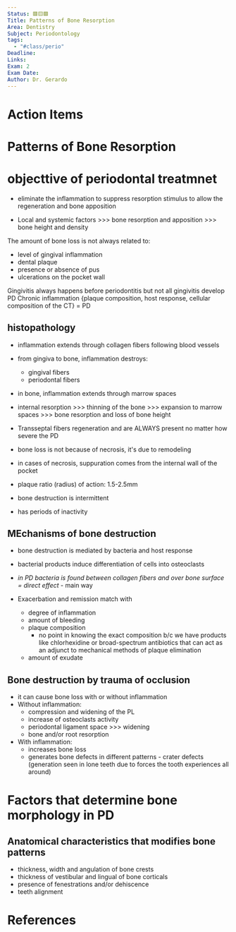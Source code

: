 ```yaml
---
Status: 🟥🟨🟩
Title: Patterns of Bone Resorption
Area: Dentistry
Subject: Periodontology
tags:
  - "#class/perio"
Deadline: 
Links: 
Exam: 2
Exam Date: 
Author: Dr. Gerardo
---
```

# Action Items

# Patterns of Bone Resorption 

# objecttive of periodontal treatmnet
- eliminate the inflammation to suppress resorption stimulus to allow the regeneration and bone apposition 

- Local and systemic factors >>> bone resorption and apposition >>> bone height and density 

The amount of bone loss is not always related to:
- level of gingival inflammation 
- dental plaque
- presence or absence of pus
- ulcerations on the pocket wall

Gingivitis always happens before periodontitis but not all gingivitis develop PD
Chronic inflammation {plaque composition, host response, cellular composition of the CT} = PD

## histopathology
- inflammation extends through collagen fibers following blood vessels 
- from gingiva to bone, inflammation destroys:
	- gingival fibers 
	- periodontal fibers 
- in bone, inflammation extends through marrow spaces  

- internal resorption >>> thinning of the bone >>> expansion to marrow spaces >>> bone resorption and loss of bone height 

- Transseptal fibers regeneration and are ALWAYS present no matter how severe the PD 
- bone loss is not because of necrosis, it's due to remodeling 
- in cases of necrosis, suppuration comes from the internal wall of the pocket 

- plaque ratio (radius) of action: 1.5-2.5mm 
- bone destruction is intermittent 
- has periods of inactivity 

## MEchanisms of bone destruction 
- bone destruction is mediated by bacteria and host response 
- bacterial products induce  differentiation of cells into osteoclasts 
- *in PD bacteria is found between collagen fibers and over bone surface = direct effect*  - main way 

- Exacerbation and remission match with 
	- degree of inflammation 
	- amount of bleeding 
	- plaque composition 
		- no point in knowing the exact composition b/c we have products like chlorhexidine or broad-spectrum antibiotics that can act as an adjunct to mechanical methods of plaque elimination
	- amount of exudate 

## Bone destruction by trauma of occlusion 
- it can cause bone loss with or without inflammation 
- Without inflammation: 
	- compression and widening of the PL
	- increase of osteoclasts activity 
	- periodontal ligament space >>> widening 
	- bone and/or root resorption 
- With inflammation:
	- increases bone loss 
	- generates bone defects in different patterns - crater defects (generation seen in lone teeth due to forces the tooth experiences all around) 
# Factors that determine bone morphology in PD

## Anatomical characteristics that modifies bone patterns 
- thickness, width and angulation of bone crests 
- thickness of vestibular and lingual of bone corticals 
- presence of fenestrations and/or dehiscence 
- teeth alignment 




# References

